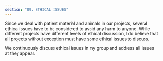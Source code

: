 ```yaml
---
section: "09. ETHICAL ISSUES"
---
```


Since we deal with patient material and animals in our projects, several ethical issues have to be considered to avoid any harm to anyone. While different projects have different levels of ethical discussion, I do believe that all projects without exception must have some ethical issues to discuss.

We continuously discuss ethical issues in my group and address all issues at they appear.
